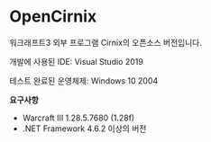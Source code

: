 # OpenCirnix
워크래프트3 외부 프로그램 Cirnix의 오픈소스 버전입니다.



개발에 사용된 IDE: Visual Studio 2019

테스트 완료된 운영체제: Windows 10 2004

**요구사항**
- Warcraft III 1.28.5.7680 (1.28f)
- .NET Framework 4.6.2 이상의 버전
